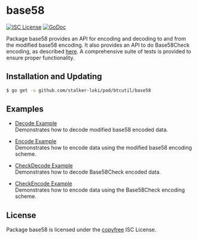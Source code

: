 # base58

[![ISC License](http://img.shields.io/badge/license-ISC-blue.svg)](http://copyfree.org)
[![GoDoc](https://img.shields.io/badge/godoc-reference-blue.svg)](http://godoc.org/github.com/parallelcoin/pod/btcutil/base58)

Package base58 provides an API for encoding and decoding to and from the modified base58 encoding. It also provides an API to do Base58Check encoding, as described [here](https://en.bitcoin.it/wiki/Base58Check_encoding). A comprehensive suite of tests is provided to ensure proper functionality.

## Installation and Updating

```bash
$ go get -u github.com/stalker-loki/pod/btcutil/base58
```

## Examples

- [Decode Example](http://godoc.org/github.com/stalker-loki/pod/base58#example-Decode)  
  Demonstrates how to decode modified base58 encoded data.

- [Encode Example](http://godoc.org/github.com/stalker-loki/pod/base58#example-Encode)  
  Demonstrates how to encode data using the modified base58 encoding scheme.

- [CheckDecode Example](http://godoc.org/github.com/stalker-loki/pod/base58#example-CheckDecode)  
  Demonstrates how to decode Base58Check encoded data.

- [CheckEncode Example](http://godoc.org/github.com/stalker-loki/pod/base58#example-CheckEncode)  
  Demonstrates how to encode data using the Base58Check encoding scheme.

## License

Package base58 is licensed under the [copyfree](http://copyfree.org) ISC
License.
